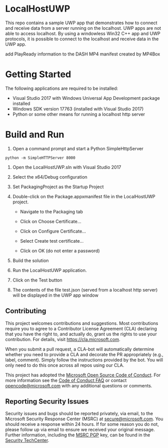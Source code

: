 # LocalHostUWP

This repo contains a sample UWP app that demonstrates how to connect and receive data from a server running on the localhost. UWP apps are not able to access localhost. By using a windowless
Win32 C++ app and UWP protocols, it is possible to connect to the localhost and receive data in the UWP app.

add PlayReady information to the DASH MP4 manifest created by MP4Box

# Getting Started

The following applications are required to be installed:

* Visual Studio 2017 with Windows Universal App Development package installed
* Windows SDK version 17763 (installed with Visual Studio 2017)
* Python or some other means for running a localhost http server

# Build and Run

1. Open a command prompt and start a Python SimpleHttpServer

```console
python -m SimpleHTTPServer 8000
```

1. Open the LocalHostUWP.sln with Visual Studio 2017

1. Select the x64/Debug configuration

1. Set PackagingProject as the Startup Project

1. Double-click on the Package.appxmanifest file in the LocalHostUWP project. 

	* Navigate to the Packaging tab
	
	* Click on Choose Certificate...
	
	* Click on Configure Certificate...
	
	* Select Create test certificate...
	
	* Click on OK (do not enter a password)
	
1. Build the solution

1. Run the LocalHostUWP application.

1. Click on the Test button

1. The contents of the file test.json (served from a localhost http server) will be displayed in the UWP app window



##  Contributing

This project welcomes contributions and suggestions.  Most contributions require you to agree to a
Contributor License Agreement (CLA) declaring that you have the right to, and actually do, grant us
the rights to use your contribution. For details, visit https://cla.microsoft.com.

When you submit a pull request, a CLA-bot will automatically determine whether you need to provide
a CLA and decorate the PR appropriately (e.g., label, comment). Simply follow the instructions
provided by the bot. You will only need to do this once across all repos using our CLA.

This project has adopted the [Microsoft Open Source Code of Conduct](https://opensource.microsoft.com/codeofconduct/).
For more information see the [Code of Conduct FAQ](https://opensource.microsoft.com/codeofconduct/faq/) or
contact [opencode@microsoft.com](mailto:opencode@microsoft.com) with any additional questions or comments.


## Reporting Security Issues

Security issues and bugs should be reported privately, via email, to the Microsoft Security
Response Center (MSRC) at [secure@microsoft.com](mailto:secure@microsoft.com). You should
receive a response within 24 hours. If for some reason you do not, please follow up via
email to ensure we received your original message. Further information, including the
[MSRC PGP](https://technet.microsoft.com/en-us/security/dn606155) key, can be found in
the [Security TechCenter](https://technet.microsoft.com/en-us/security/default).
